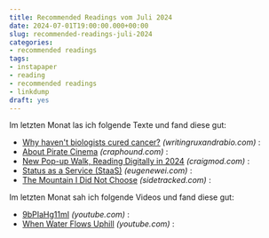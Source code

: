```yaml
---
title: Recommended Readings vom Juli 2024
date: 2024-07-01T19:00:00.000+00:00
slug: recommended-readings-juli-2024
categories:
- recommended readings
tags:
- instapaper
- reading
- recommended readings
- linkdump
draft: yes
---
```


Im letzten Monat las ich folgende Texte und fand diese gut:

- [Why haven't biologists cured cancer?](https://www.writingruxandrabio.com/p/why-havent-biologists-cured-cancer) *(writingruxandrabio.com)* : 
- [About Pirate Cinema](https://craphound.com/pc/about/) *(craphound.com)* : 
- [New Pop-up Walk, Reading Digitally in 2024](https://craigmod.com/roden/091/) *(craigmod.com)* : 
- [Status as a Service (StaaS)](https://www.eugenewei.com/blog/2019/2/19/status-as-a-service) *(eugenewei.com)* : 
- [The Mountain I Did Not Choose](http://www.sidetracked.com/the-mountain-i-did-not-choose/) *(sidetracked.com)* : 

Im letzten Monat sah ich folgende Videos und fand diese gut:

- [9bPIaHg11mI](https://www.youtube.com/supported_browsers?feature=youtu.be&amp;next_url=https%3A%2F%2Fwww.youtube.com%2Fwatch%3Fsi%3DiZZT0HV2A9Tx1hGi&amp;v=9bPIaHg11mI) *(youtube.com)* : 
- [When Water Flows Uphill](https://www.youtube.com/watch?v=zzKgnNGqxMw) *(youtube.com)* : 
